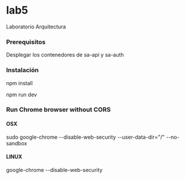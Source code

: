 # lab5
Laboratorio Arquitectura

### Prerequisitos

Desplegar los contenedores de sa-api y sa-auth

### Instalación

  npm install

  npm run dev


### Run Chrome browser without CORS

#### OSX
sudo google-chrome --disable-web-security --user-data-dir="/" --no-sandbox

#### LINUX
google-chrome --disable-web-security
